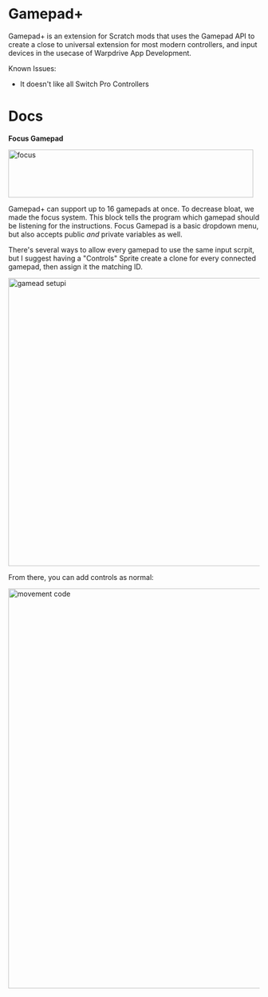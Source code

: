 # Gamepad+
Gamepad+ is an extension for Scratch mods that uses the Gamepad API to create a close to universal extension for most modern controllers, and input devices in the usecase of Warpdrive App Development.

Known Issues:
- It doesn't like all Switch Pro Controllers

# Docs
**Focus Gamepad**

<img width="491" height="96" alt="focus" src="https://github.com/user-attachments/assets/8155c540-8a0e-4771-8c22-fe4436d2aa71" />

Gamepad+ can support up to 16 gamepads at once. To decrease bloat, we made the focus system. This block tells the program which gamepad should be listening for the instructions. 
Focus Gamepad is a basic dropdown menu, but also accepts public *and* private variables as well.

There's several ways to allow every gamepad to use the same input scrpit, but I suggest having a "Controls" Sprite create a clone for every connected gamepad, then assign it the matching ID.

<img width="687" height="577" alt="gamead setupi" src="https://github.com/user-attachments/assets/d3526c72-e6db-4c40-98ae-2d7534473e7e" />

From there, you can add controls as normal:

<img width="1670" height="801" alt="movement code" src="https://github.com/user-attachments/assets/73c492d1-5fac-465e-9def-2f278a9e38e5" />
